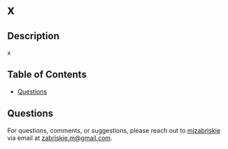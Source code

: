 # <div style="display: flex; flex-wrap: wrap; justify-content: space-between"><div>x</div><div></div></div>

  ## Description
  x

  ## Table of Contents
  
  
  
  
  
  - [Questions](#questions)

  

  

  

  

  

  ## Questions
  For questions, comments, or suggestions, please reach out to [mjzabriskie](https://github.com/mjzabriskie) via email at <a href="mailto:zabriskie.m@gmail.com">zabriskie.m@gmail.com</a>.
